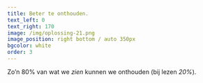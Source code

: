 ```yaml
---
title: Beter te onthouden.
text_left: 0
text_right: 170
image: /img/oplossing-21.png
image_position: right bottom / auto 350px
bgcolor: white
order: 3
---
```


Zo’n 80% van wat we *zien* kunnen we onthouden (bij lezen *20%*).